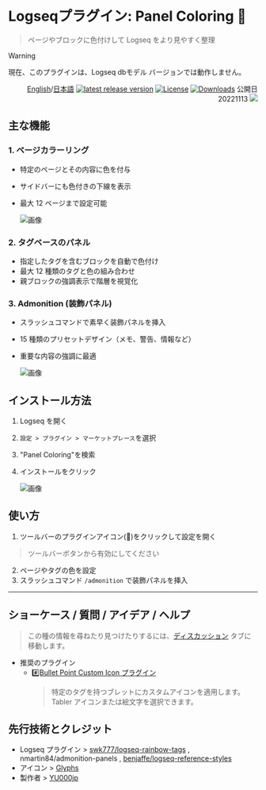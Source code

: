 # Logseqプラグイン: Panel Coloring 🎨

> ページやブロックに色付けして Logseq をより見やすく整理

> [!WARNING]
現在、このプラグインは、Logseq dbモデル バージョンでは動作しません。

<div align="right">

[English](https://github.com/YU000jp/logseq-plugin-panel-coloring)/[日本語](https://github.com/YU000jp/logseq-plugin-panel-coloring/blob/main/README.ja.md) [![latest release version](https://img.shields.io/github/v/release/YU000jp/logseq-plugin-panel-coloring)](https://github.com/YU000jp/logseq-plugin-panel-coloring/releases)
[![License](https://img.shields.io/github/license/YU000jp/logseq-plugin-panel-coloring?color=blue)](https://github.com/YU000jp/logseq-plugin-panel-coloring/blob/main/LICENSE)
[![Downloads](https://img.shields.io/github/downloads/YU000jp/logseq-plugin-panel-coloring/total.svg)](https://github.com/YU000jp/logseq-plugin-panel-coloring/releases)
 公開日 20221113 <a href="https://www.buymeacoffee.com/yu000japan"><img src="https://img.buymeacoffee.com/button-api/?text=Buy me a pizza&emoji=🍕&slug=yu000japan&button_colour=FFDD00&font_colour=000000&font_family=Poppins&outline_colour=000000&coffee_colour=ffffff" /></a>
 </div>

## 主な機能

### 1. ページカラーリング

-   特定のページとその内容に色を付与
-   サイドバーにも色付きの下線を表示
-   最大 12 ページまで設定可能

    ![画像](https://user-images.githubusercontent.com/111847207/224817899-44220e25-3c28-4ea6-9f9a-5892241df95a.gif)

### 2. タグベースのパネル

-   指定したタグを含むブロックを自動で色付け
-   最大 12 種類のタグと色の組み合わせ
-   親ブロックの強調表示で階層を視覚化

### 3. Admonition (装飾パネル)

-   スラッシュコマンドで素早く装飾パネルを挿入
-   15 種類のプリセットデザイン（メモ、警告、情報など）
-   重要な内容の強調に最適

    ![画像](https://user-images.githubusercontent.com/111847207/207467377-e307a412-b9c1-4889-b110-3f69e3f00007.png)

## インストール方法

1. Logseq を開く
2. `設定 > プラグイン > マーケットプレース`を選択
3. "Panel Coloring"を検索
4. インストールをクリック

    ![画像](https://user-images.githubusercontent.com/111847207/229359195-84732952-d385-4689-af1e-2cc7cc9d491f.png)

## 使い方

1. ツールバーのプラグインアイコン(🎨)をクリックして設定を開く
  > ツールバーボタンから有効にしてください
2. ページやタグの色を設定
3. スラッシュコマンド `/admonition` で装飾パネルを挿入

---

## ショーケース / 質問 / アイデア / ヘルプ

> この種の情報を尋ねたり見つけたりするには、[ディスカッション](https://github.com/YU000jp/logseq-plugin-some-menu-extender/discussions) タブに移動します。

-   推奨のプラグイン
    -   [#️⃣Bullet Point Custom Icon プラグイン](https://github.com/YU000jp/logseq-plugin-bullet-point-custom-icon)
        > 特定のタグを持つブレットにカスタムアイコンを適用します。Tabler アイコンまたは絵文字を選択できます。

## 先行技術とクレジット

-   Logseq プラグイン > [swk777/logseq-rainbow-tags](https://github.com/swk777/logseq-rainbow-tags) , nmartin84/admonition-panels , [benjaffe/logseq-reference-styles](https://github.com/benjaffe/logseq-reference-styles)
-   アイコン > [Glyphs](https://glyphs.fyi/dir?i=venn&v=poly&w)
-   製作者 > [YU000jp](https://github.com/YU000jp)
